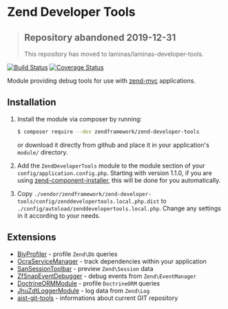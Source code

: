 # Zend Developer Tools

> ## Repository abandoned 2019-12-31
>
> This repository has moved to laminas/laminas-developer-tools.

[![Build Status](https://secure.travis-ci.org/zendframework/zend-developer-tools.svg?branch=master)](https://secure.travis-ci.org/zendframework/zend-developer-tools)
[![Coverage Status](https://coveralls.io/repos/github/zendframework/zend-developer-tools/badge.svg?branch=master)](https://coveralls.io/github/zendframework/zend-developer-tools?branch=master)

Module providing debug tools for use with [zend-mvc](https://docs.zendframework.com/zend-mvc) applications.

## Installation

1. Install the module via composer by running:

   ```bash
   $ composer require --dev zendframework/zend-developer-tools
   ```

   or download it directly from github and place it in your application's `module/` directory.

2. Add the `ZendDeveloperTools` module to the module section of your `config/application.config.php`.
   Starting with version 1.1.0, if you are using [zend-component-installer](https://docs.zendframework.com/zend-component-installer),
   this will be done for you automatically.

3. Copy `./vendor/zendframework/zend-developer-tools/config/zenddevelopertools.local.php.dist` to
   `./config/autoload/zenddevelopertools.local.php`. Change any settings in it
   according to your needs.

## Extensions

- [BjyProfiler](https://github.com/bjyoungblood/BjyProfiler) - profile `Zend\Db` queries
- [OcraServiceManager](https://github.com/Ocramius/OcraServiceManager) - track dependencies within your application
- [SanSessionToolbar](https://github.com/samsonasik/SanSessionToolbar) - preview `Zend\Session` data
- [ZfSnapEventDebugger](https://github.com/snapshotpl/ZfSnapEventDebugger) - debug events from `Zend\EventManager`
- [DoctrineORMModule](https://github.com/doctrine/DoctrineORMModule) - profile `DoctrineORM` queries
- [JhuZdtLoggerModule](https://github.com/jhuet/JhuZdtLoggerModule) - log data from `Zend\Log`
- [aist-git-tools](https://github.com/ma-si/aist-git-tools) - informations about current GIT repository